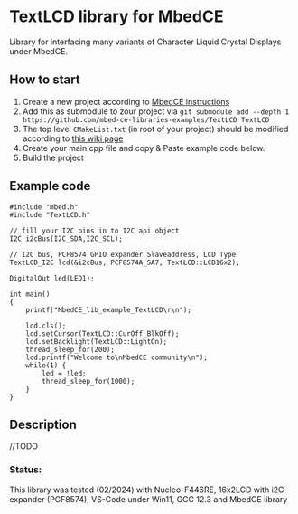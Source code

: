 # TextLCD library for MbedCE

Library for interfacing many variants of Character Liquid Crystal Displays under MbedCE.

## How to start
1. Create a new project according to [MbedCE instructions](https://github.com/mbed-ce/mbed-os/wiki)
2. Add this as submodule to zour project via `git submodule add --depth 1 https://github.com/mbed-ce-libraries-examples/TextLCD TextLCD`
3. The top level `CMakeList.txt` (in root of your project) should be modified according to [this wiki page](https://github.com/mbed-ce/mbed-os/wiki/MbedOS-configuration#libraries-in-your-application)
4. Create your main.cpp file and copy & Paste example code below.
5. Build the project

## Example code
```
#include "mbed.h"
#include "TextLCD.h"

// fill your I2C pins in to I2C api object
I2C i2cBus(I2C_SDA,I2C_SCL); 

// I2C bus, PCF8574 GPIO expander Slaveaddress, LCD Type
TextLCD_I2C lcd(&i2cBus, PCF8574A_SA7, TextLCD::LCD16x2);

DigitalOut led(LED1);

int main()
{
    printf("MbedCE_lib_example_TextLCD\r\n");

    lcd.cls();
    lcd.setCursor(TextLCD::CurOff_BlkOff);
    lcd.setBacklight(TextLCD::LightOn);
    thread_sleep_for(200);
    lcd.printf("Welcome to\nMbedCE community\n"); 
    while(1) {
        led = !led;
        thread_sleep_for(1000);                     
    }
}
```
## Description

//TODO

### Status:
This library was tested (02/2024) with Nucleo-F446RE, 16x2LCD with i2C expander (PCF8574), VS-Code under Win11, GCC 12.3 and MbedCE library
